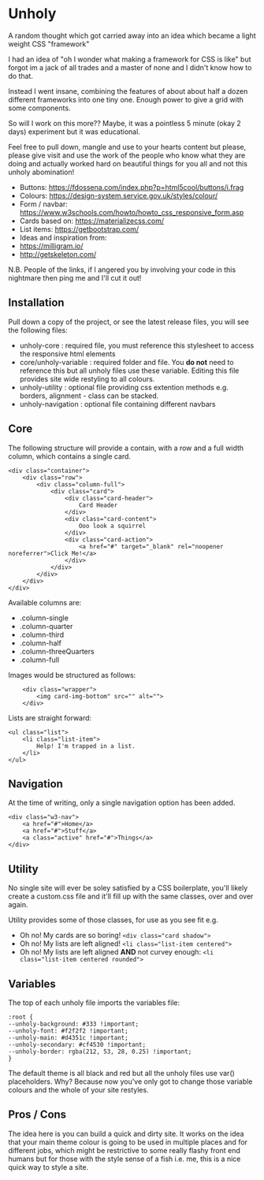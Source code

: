 # Unholy
A random thought which got carried away into an idea which became a light weight CSS "framework"

I had an idea of "oh I wonder what making a framework for CSS is like" but forgot im a jack of all trades and a master of none and I didn't know how to do that.

Instead I went insane, combining the features of about about half a dozen different frameworks into one tiny one. Enough power to give a grid with some components.

So will I work on this more?? Maybe, it was a pointless 5 minute (okay 2 days) experiment but it was educational.

Feel free to pull down, mangle and use to your hearts content but please, please give visit and use the work of the people who know what they are doing and actually worked hard on beautiful things for you all and not this unholy abomination!

* Buttons: https://fdossena.com/index.php?p=html5cool/buttons/i.frag
* Colours: https://design-system.service.gov.uk/styles/colour/
* Form / navbar: https://www.w3schools.com/howto/howto_css_responsive_form.asp
* Cards based on: https://materializecss.com/
* List items: https://getbootstrap.com/
* Ideas and inspiration from:
* https://milligram.io/
* http://getskeleton.com/

N.B. People of the links, if I angered you by involving your code in this nightmare then ping me and I'll cut it out! 

## Installation

Pull down a copy of the project, or see the latest release files, you will see the following files:
* unholy-core : required file, you must reference this stylesheet to access the responsive html elements
* core/unholy-variable : required folder and file. You **do not** need to reference this but all unholy files use these variable.
                         Editing this file provides site wide restyling to all colours.
* unholy-utility : optional file providing css extention methods e.g. borders, alignment - class can be stacked.
* unholy-navigation : optional file containing different navbars

## Core

The following structure will provide a contain, with a row and a full width column, which contains a single card.

    <div class="container">
        <div class="row">
            <div class="column-full">
                <div class="card">
                    <div class="card-header">
                        Card Header
                    </div>
                    <div class="card-content">
                        Ooo look a squirrel
                    </div>
                    <div class="card-action">
                        <a href="#" target="_blank" rel="noopener noreferrer">Click Me!</a>
                    </div>
                </div>
            </div>
        </div>  
    </div>

Available columns are:

* .column-single
* .column-quarter 
* .column-third 
* .column-half 
* .column-threeQuarters 
* .column-full 

Images would be structured as follows:

        <div class="wrapper">
            <img card-img-bottom" src="" alt="">
        </div>

Lists are straight forward:
    
    <ul class="list">
        <li class="list-item">
            Help! I'm trapped in a list.
        </li>
    </ul>

## Navigation

At the time of writing, only a single navigation option has been added.

    <div class="w3-nav">
        <a href="#">Home</a>
        <a href="#">Stuff</a>
        <a class="active" href="#">Things</a>
    </div>

## Utility

No single site will ever be soley satisfied by a CSS boilerplate, you'll likely create a custom.css file and it'll fill up with the same classes, over and over again.

Utility provides some of those classes, for use as you see fit e.g.

* Oh no! My cards are so boring! `<div class="card shadow">`
* Oh no! My lists are left aligned! `<li class="list-item centered">`
* Oh no! My lists are left aligned **AND** not curvey enough: `<li class="list-item centered rounded">`

## Variables

The top of each unholy file imports the variables file:

    :root {
    --unholy-background: #333 !important;
    --unholy-font: #f2f2f2 !important;
    --unholy-main: #d4351c !important;
    --unholy-secondary: #cf4530 !important;
    --unholy-border: rgba(212, 53, 28, 0.25) !important;
    }

The default theme is all black and red but all the unholy files use var() placeholders. Why?
Because now you've only got to change those variable colours and the whole of your site restyles.

## Pros / Cons

The idea here is you can build a quick and dirty site. It works on the idea that your main theme colour is going to be used in multiple places and for different jobs, which might be restrictive to some really flashy front end humans but for those with the style sense of a fish i.e. me, this is a nice quick way to style a site.